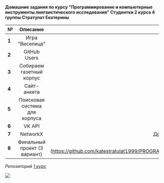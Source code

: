 __Домашние задания по курсу "Программирование и компьютерные инструменты лингвистического исследования" 
                            Студентки 2 курса 4 группы Стратулат Екатерины__

№|Описание|Ссылка на работу
---|:---:|---:
__1__|Игра "Виселица"|[Код (.ipynb) ](https://github.com/katestratulat1999/PROGRAMMING2/blob/master/hw1/hw1(2).ipynb) или [Код (.py)](https://github.com/katestratulat1999/PROGRAMMING2/blob/master/hw1/hw1.py)
__2__|GitHub Users|[Домашнее задание 2](https://github.com/katestratulat1999/PROGRAMMING2/tree/master/hw2)
__3__|Собираем газетный корпус|[Домашнее задание 3](https://github.com/katestratulat1999/PROGRAMMING2/tree/master/hw3_StratulatKate) и [файлы](https://drive.google.com/drive/folders/1qv0IGc7irdXAh57lWMJMiuDaTAdkOXfz?usp=sharing)
__4__|Сайт-анкета|[Домашнее задание 4](https://github.com/katestratulat1999/PROGRAMMING2/tree/master/hw_4StratulatKate)
__5__|Поисковая система для корпуса|[Домашнее задание 5](https://github.com/katestratulat1999/PROGRAMMING2/tree/master/hw_5_StratulatKate)
__6__|VK API|[ Домашнее задание 6](https://github.com/katestratulat1999/PROGRAMMING2/tree/master/hw_6_StratulatKate)|
__7__|NetworkX|[ Домашнее задание 7 (код)](https://github.com/katestratulat1999/PROGRAMMING2/tree/master/hw_7_StratulatKate) + [Корпус (архив)](https://drive.google.com/file/d/17rKknrkt44du83RaU4FmabOn2mwttwY3/view?usp=sharing)
__8__|Финальный проект (3 вариант)|[Код](https://github.com/katestratulat1999/PROGRAMMING2/tree/master/Project_StratulatKate) + [Корпус (архив)] (https://github.com/katestratulat1999/PROGRAMMING2/tree/master/Project_StratulatKate)

*Репозиторий [1 курс](https://github.com/katestratulat1999/PROGRAMMING)*

![](http://www.cadacademy.it/wp-content/uploads/2018/03/cadacademy_set_penne.jpeg)
